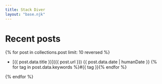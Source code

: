 ```yaml
---
title: Stack Diver
layout: "base.njk"
---
```


# Recent posts

{% for post in collections.post limit: 10 reversed %}

<!-- hide the "post" tag because it is self-evidence -->

- [{{ post.data.title }}]({{ post.url }}) {{ post.data.date | humanDate }} {% for tag in post.data.keywords %}#{{ tag }}{% endfor %}

{% endfor %}
